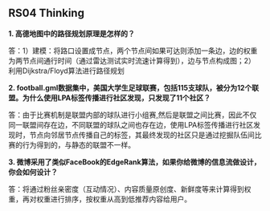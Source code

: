 ## RS04 Thinking
**1.  高德地图中的路径规划原理是怎样的？**

答：1）建模：将路口设置成节点，两个节点间如果可达则添加一条边，边的权重为两节点间通行时间（通过雷达测试实时流速计算得到），边与节点构成图；2）利用Dijkstra/Floyd算法进行路径规划

**2. football.gml数据集中，美国大学生足球联赛，包括115支球队，被分为12个联盟。为什么使用LPA标签传播进行社区发现，只发现了11个社区？**

答：由于比赛机制是联盟内部的球队进行小组赛,然后是联盟之间比赛，因此不仅同一联盟间存在边，不同联盟的球队之间也存在边，使用LPA标签传播进行社区发现时，节点向邻居节点传播自己的标签，其最终发现的社区只是通过挖掘队伍间比赛的行为得到的，与静态的联盟不一样。

**3.  微博采用了类似FaceBook的EdgeRank算法，如果你给微博的信息流做设计，你会如何设计？**

答：将通过粉丝亲密度（互动情况）、内容质量原创度、新鲜度等来计算得到权重，再对权重进行排序，按权重从高到低推荐内容给用户。
